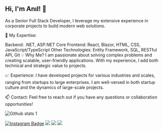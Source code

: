 ## Hi, I'm Anıl! 👋
As a Senior Full Stack Developer, I leverage my extensive experience in corporate projects to build modern web solutions.

🔹 My Expertise:

Backend: .NET, ASP.NET Core
Frontend: React, Blazor, HTML, CSS, JavaScript/TypeScript
Other Technologies: Entity Framework, SQL, RESTful API, Git
💡 Why Me?
I am passionate about solving complex problems and creating scalable, user-friendly applications. With my experience, I add both technical and strategic value to projects.

📈 Experience:
I have developed projects for various industries and scales, ranging from startups to large enterprises. I am well-versed in both startup culture and the dynamics of large-scale projects.

📫 Contact:
Feel free to reach out if you have any questions or collaboration opportunities!

![Github stats 1](https://github-readme-stats.vercel.app/api?username=anilcetin&show_icons=true&theme=gradient) 


[![Instagram Badge](https://img.shields.io/badge/-Instagram-C13584?style=flat-quare&labelColor=C13584&logo=instagram&logoColor=white&link=link)](https://www.instagram.com/anil.cet) 
[![](https://img.shields.io/badge/LinkedIn-%230077B5.svg?&style=flat&logo=linkedin&logoColor=white)](https://www.linkedin.com/in/anilcetin/)
[![](https://img.shields.io/badge/HackerRank-2EC866?style=flat&logo=HackerRank&logoColor=white)](https://www.hackerrank.com/anilcetin)
[![](https://img.shields.io/badge/Email-anilcetin.dev@gmail.com-white)](mailto:anilcetin.dev@gmail.com) 

